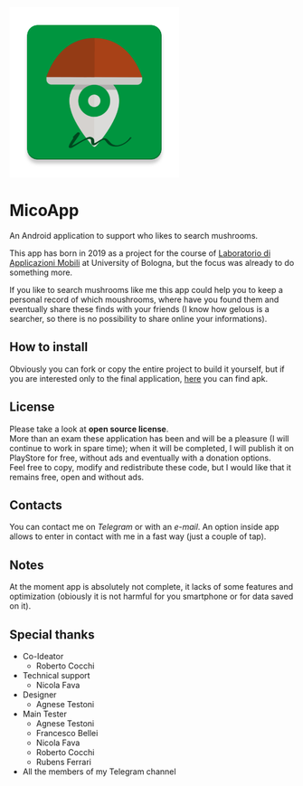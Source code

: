 <img src="micoapp/src/main/ic_launcher-web.png" width="300" height="300">

# MicoApp
An Android application to support who likes to search mushrooms.

This app has born in 2019 as a project for the course of 
[Laboratorio di Applicazioni Mobili](https://www.unibo.it/it/didattica/insegnamenti/insegnamento/2018/367016) 
at University of Bologna, but the focus was already to do something more.

If you like to search mushrooms like me this app could help you to keep a personal record of 
which moushrooms, where have you found them and eventually share these finds with your friends 
(I know how gelous is a searcher, so there is no possibility to share online your informations).

## How to install
Obviously you can fork or copy the entire project to build it yourself, but if you are interested
only to the final application, [here](MicoApp) you can find apk.

## License
Please take a look at **open source license**.  
More than an exam these application has been and will be a pleasure (I will continue to work in spare time);
when it will be completed, I will publish it on PlayStore for free,
without ads and eventually with a donation options.  
Feel free to copy, modify and redistribute these code, but I would like that it remains free, open and without ads.

## Contacts
You can contact me on *Telegram* or with an *e-mail*. 
An option inside app allows to enter in contact with me in a fast way (just a couple of tap).

## Notes
At the moment app is absolutely not complete, it lacks of some features and optimization (obiously it 
is not harmful for you smartphone or for data saved on it).

## Special thanks
- Co-Ideator
  - Roberto Cocchi
- Technical support
  - Nicola Fava
- Designer
  - Agnese Testoni
- Main Tester
  - Agnese Testoni
  - Francesco Bellei
  - Nicola Fava
  - Roberto Cocchi
  - Rubens Ferrari
- All the members of my Telegram channel
